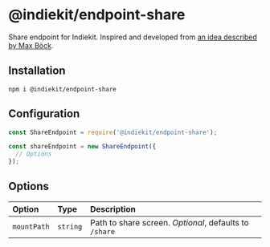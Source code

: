 # @indiekit/endpoint-share

Share endpoint for Indiekit. Inspired and developed from [an idea described by Max Böck](https://mxb.dev/blog/indieweb-link-sharing/).

## Installation

`npm i @indiekit/endpoint-share`

## Configuration

```js
const ShareEndpoint = require('@indiekit/endpoint-share');

const shareEndpoint = new ShareEndpoint({
  // Options
});
```

## Options

| Option | Type | Description |
| :----- | :--- | :---------- |
| `mountPath` | `string` | Path to share screen. *Optional*, defaults to `/share` |
